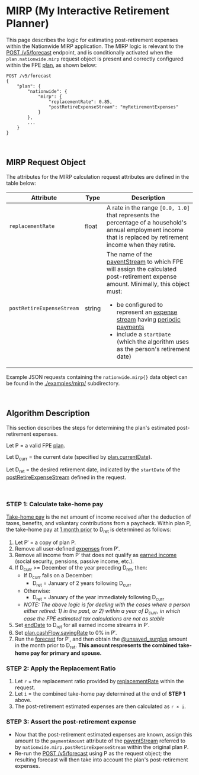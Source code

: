 # MIRP (My Interactive Retirement Planner)

This page describes the logic for estimating post-retirement expenses within the Nationwide MIRP application.  The MIRP logic is relevant to the [POST /v5/forecast](../README.md#post-v5forecast) endpoint, and is conditionally activated when the `plan.nationwide.mirp` request object is present and correctly configured within the FPE [plan](../datatypes.md#plan), as shown below:

```
POST /v5/forecast
{
    "plan": {
        "nationwide": {
            "mirp": {
                "replacementRate": 0.85,
                "postRetireExpenseStream": "myRetirementExpenses"
            }
        },
        ...
    }
}
```

<br/>

## MIRP Request Object

The attributes for the MIRP calculation request attributes are defined in the table below:

| Attribute  | Type | Description |
| ---------- | ---- | ----------- |
| `replacementRate` | float | A rate in the range `[0.0, 1.0]` that represents the percentage of a household's annual employment income that is replaced by retirement income when they retire. |
| `postRetireExpenseStream` | string | The name of the [payentStream](../datatypes.md#paymentstream) to which FPE will assign the calculated post-retirement expense amount.  Minimally, this object must:<ul><li>be configured to represent an [expense stream](../terms.md#expense-stream) having [periodic payments](../terms.md#periodic-payment)<li>include a `startDate` (which the algorithm uses as the person's retirement date)</ul> |

Example JSON requests containing the `nationwide.mirp{}` data object can be found in the [./examples/mirp/](./examples/mirp/) subdirectory.

<br/>

## Algorithm Description

This section describes the steps for determining the plan's estimated post-retirement expenses.

Let P = a valid FPE [plan](../datatypes.md#plan).

Let D<sub>curr</sub> = the current date (specified by [plan.currentDate](../datatypes.md#plan)).

Let D<sub>ret</sub> = the desired retirement date, indicated by the `startDate` of the [postRetireExpenseStream](#mirp-request-object) defined in the request.


<br/>

### **STEP 1**: Calculate take-home pay

[Take-home pay](https://www.investopedia.com/terms/t/take-home-pay.asp) is the net amount of income received after the deduction of taxes, benefits, and voluntary contributions from a paycheck.  Within plan P, the take-home pay at <u>1 month prior</u> to D<sub>ret</sub> is determined as follows:

1. Let P′ = a copy of plan P.
1. Remove all user-defined [expenses](../terms.md#expense-stream) from P′.
1. Remove all income from P′ that does not qualify as [earned income](https://www.investopedia.com/terms/e/earnedincome.asp) (social security, pensions, passive income, etc.).
1. If D<sub>curr</sub> >= December of the year preceding D<sub>ret</sub>, then:
    - If D<sub>curr</sub> falls on a December:
        - D<sub>ret</sub> = January of 2 years following D<sub>curr</sub>
    - Otherwise:
        - D<sub>ret</sub> = January of the year immediately following D<sub>curr</sub>
    - <i>NOTE: The above logic is for dealing with the cases where a person either retired: 1) in the past, or 2) within a year of D<sub>curr</sub>, in which case the FPE estimated tax calculations are not as stable</i>
1. Set [endDate](../datatypes.md#paymentstream) to D<sub>ret</sub> for all earned income streams in P′.
1. Set [plan.cashFlow.savingRate](../datatypes.md#cashflow) to 0% in P′.
1. Run the [forecast](../README.md#post-v5forecast) for P′, and then obtain the [@unsaved_surplus](../output_streams.md#paymentstream-projections) amount in the month prior to D<sub>ret</sub>. <b>This amount respresents the combined take-home pay for primary and spouse.</b>


### **STEP 2**: Apply the Replacement Ratio

1. Let `r` = the replacement ratio provided by [replacementRate](#mirp-request-object) within the request.
1. Let `i` = the combined take-home pay determined at the end of **STEP 1** above.
1. The post-retirement estimated expenses are then calculated as `r × i`.

### **STEP 3**: Assert the post-retirement expense

- Now that the post-retirement estimated expenses are known, assign this amount to the `paymentAmount` attribute of the [payentStream](../datatypes.md#paymentstream) referred to by `nationwide.mirp.postRetireExpenseStream` within the original plan P.
- Re-run the [POST /v5/forecast](../README.md#post-v5forecast) using P as the request object; the resulting forecast will then take into account the plan's post-retirement expenses.
